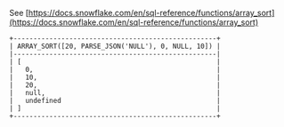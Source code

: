 See [https://docs.snowflake.com/en/sql-reference/functions/array_sort](https://docs.snowflake.com/en/sql-reference/functions/array_sort)
```
+---------------------------------------------------+
| ARRAY_SORT([20, PARSE_JSON('NULL'), 0, NULL, 10]) |
|---------------------------------------------------|
| [                                                 |
|   0,                                              |
|   10,                                             |
|   20,                                             |
|   null,                                           |
|   undefined                                       |
| ]                                                 |
+---------------------------------------------------+
```
